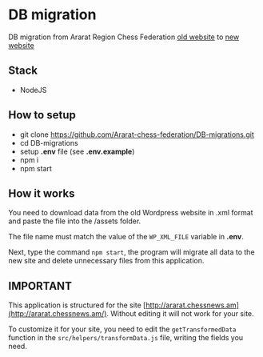 # DB migration

DB migration from Ararat Region Chess Federation [old website](http://old.ararat.chessnews.am/) to [new website](http://ararat.chessnews.am/)

## Stack
- NodeJS

## How to setup
- git clone https://github.com/Ararat-chess-federation/DB-migrations.git
- cd DB-migrations
- setup **.env** file (see **.env.example**)
- npm i
- npm start

## How it works
You need to download data from the old Wordpress website in .xml format and paste the file into the /assets folder.

The file name must match the value of the `WP_XML_FILE` variable in **.env**.

Next, type the command `npm start`, the program will migrate all data to the new site and delete unnecessary files from this application.

## IMPORTANT

This application is structured for the site [http://ararat.chessnews.am](http://ararat.chessnews.am/). Without editing it will not work for your site.

To customize it for your site, you need to edit the `getTransformedData` function in the `src/helpers/transformData.js` file, writing the fields you need.